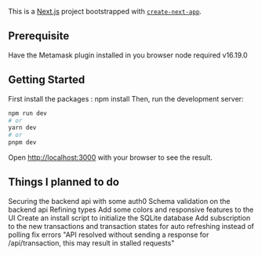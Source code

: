 This is a [Next.js](https://nextjs.org/) project bootstrapped with [`create-next-app`](https://github.com/vercel/next.js/tree/canary/packages/create-next-app).
## Prerequisite
Have the Metamask plugin installed in you browser
node required v16.19.0
## Getting Started
First install the packages :
npm install
Then, run the development server:

```bash
npm run dev
# or
yarn dev
# or
pnpm dev
```

Open [http://localhost:3000](http://localhost:3000) with your browser to see the result.

## Things I planned to do
Securing the backend api with some auth0
Schema validation on the backend api
Refining types
Add some colors and responsive features to the UI
Create an install script to initialize the SQLite database
Add subscription to the new transactions and transaction states for auto refreshing instead of polling
fix errors "API resolved without sending a response for /api/transaction, this may result in stalled requests"
